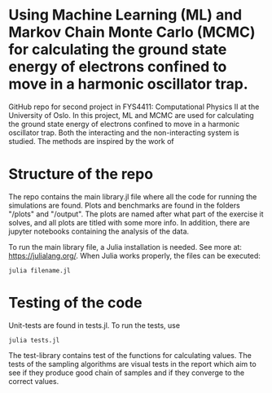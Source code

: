 # Using Machine Learning (ML) and Markov Chain Monte Carlo (MCMC) for calculating the ground state energy of electrons confined to move in a harmonic oscillator trap.
GitHub repo for second project in FYS4411: Computational Physics II at the University of Oslo. In this project, ML and MCMC are used for calculating the ground state energy of electrons confined to move in a harmonic oscillator trap. Both the interacting and the non-interacting system is studied. The methods are inspired by the work of 

# Structure of the repo
The repo contains the main library.jl file where all the code for running the simulations are found. Plots and benchmarks are found in the folders "/plots" and "/output". The plots are named after what part of the exercise it solves, and all plots are titled with some more info. In addition, there are jupyter notebooks containing the analysis of the data.  

To run the main library file, a Julia installation is needed. See more at: https://julialang.org/. When Julia works properly, the files can be executed:
```
julia filename.jl
```

# Testing of the code
Unit-tests are found in tests.jl. To run the tests, use 
```
julia tests.jl
```
The test-library contains test of the functions for calculating values. The tests of the sampling algorithms are visual tests in the report which aim to see if they produce good chain of samples and if they converge to the correct values. 
